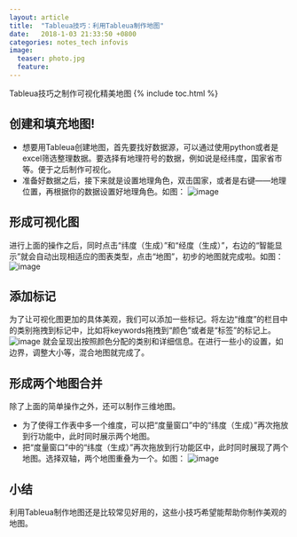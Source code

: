```yaml
---
layout: article
title:  "Tableua技巧：利用Tableua制作地图"
date:   2018-1-03 21:33:50 +0800
categories: notes_tech infovis
image:
  teaser: photo.jpg
  feature: 
---
```

Tableua技巧之制作可视化精美地图
{% include toc.html %}


## 创建和填充地图!
- 想要用Tableua创建地图，首先要找好数据源，可以通过使用python或者是excel筛选整理数据。要选择有地理符号的数据，例如说是经纬度，国家省市等。便于之后制作可视化。
- 准备好数据之后，接下来就是设置地理角色，双击国家，或者是右键——地理位置，再根据你的数据设置好地理角色。如图：
![image](https://note.youdao.com/yws/public/resource/12019ccf8991d56958475054e3435db1/xmlnote/B210263FC1364627A39A70B9E9903145/1195)

## 形成可视化图
进行上面的操作之后，同时点击“纬度（生成）”和“经度（生成）”，右边的“智能显示”就会自动出现相适应的图表类型，点击“地图”，初步的地图就完成啦。如图：
![image](https://note.youdao.com/yws/public/resource/12019ccf8991d56958475054e3435db1/xmlnote/6C9A195285694BF4AABB6642B6E3D13F/1204)
## 添加标记
为了让可视化图更加的具体美观，我们可以添加一些标记。将左边“维度”的栏目中的类别拖拽到标记中，比如将keywords拖拽到“颜色”或者是“标签”的标记上。
![image](https://note.youdao.com/yws/public/resource/12019ccf8991d56958475054e3435db1/xmlnote/2D43B949A9FC4680B29F3A3BEB69EDC9/1209)
就会呈现出按照颜色分配的类别和详细信息。在进行一些小的设置，如边界，调整大小等，混合地图就完成了。
## 形成两个地图合并
除了上面的简单操作之外，还可以制作三维地图。
- 为了使得工作表中多一个维度，可以把“度量窗口”中的“纬度（生成）”再次拖放到行功能中，此时同时展示两个地图。
- 把“度量窗口”中的“纬度（生成）”再次拖放到行功能区中，此时同时展现了两个地图。选择双轴，两个地图重叠为一个。如图：
![image](https://pic3.zhimg.com/v2-42606585356b3b3a4249494aca08dbba_r.jpg)

## 小结
利用Tableua制作地图还是比较常见好用的，这些小技巧希望能帮助你制作美观的地图。